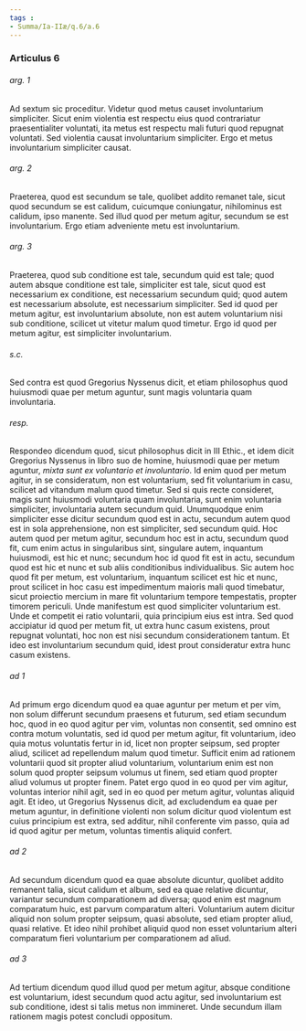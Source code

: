 ```yaml
---
tags : 
- Summa/Ia-IIæ/q.6/a.6
---
```


### Articulus 6

###### arg. 1
Ad sextum sic proceditur. Videtur quod metus causet involuntarium simpliciter. Sicut enim violentia est respectu eius quod contrariatur praesentialiter voluntati, ita metus est respectu mali futuri quod repugnat voluntati. Sed violentia causat involuntarium simpliciter. Ergo et metus involuntarium simpliciter causat.

###### arg. 2
Praeterea, quod est secundum se tale, quolibet addito remanet tale, sicut quod secundum se est calidum, cuicumque coniungatur, nihilominus est calidum, ipso manente. Sed illud quod per metum agitur, secundum se est involuntarium. Ergo etiam adveniente metu est involuntarium.

###### arg. 3
Praeterea, quod sub conditione est tale, secundum quid est tale; quod autem absque conditione est tale, simpliciter est tale, sicut quod est necessarium ex conditione, est necessarium secundum quid; quod autem est necessarium absolute, est necessarium simpliciter. Sed id quod per metum agitur, est involuntarium absolute, non est autem voluntarium nisi sub conditione, scilicet ut vitetur malum quod timetur. Ergo id quod per metum agitur, est simpliciter involuntarium.

###### s.c.
Sed contra est quod Gregorius Nyssenus dicit, et etiam philosophus quod huiusmodi quae per metum aguntur, sunt magis voluntaria quam involuntaria.

###### resp.
Respondeo dicendum quod, sicut philosophus dicit in III Ethic., et idem dicit Gregorius Nyssenus in libro suo de homine, huiusmodi quae per metum aguntur, *mixta sunt ex voluntario et involuntario*. Id enim quod per metum agitur, in se consideratum, non est voluntarium, sed fit voluntarium in casu, scilicet ad vitandum malum quod timetur. Sed si quis recte consideret, magis sunt huiusmodi voluntaria quam involuntaria, sunt enim voluntaria simpliciter, involuntaria autem secundum quid. Unumquodque enim simpliciter esse dicitur secundum quod est in actu, secundum autem quod est in sola apprehensione, non est simpliciter, sed secundum quid. Hoc autem quod per metum agitur, secundum hoc est in actu, secundum quod fit, cum enim actus in singularibus sint, singulare autem, inquantum huiusmodi, est hic et nunc; secundum hoc id quod fit est in actu, secundum quod est hic et nunc et sub aliis conditionibus individualibus. Sic autem hoc quod fit per metum, est voluntarium, inquantum scilicet est hic et nunc, prout scilicet in hoc casu est impedimentum maioris mali quod timebatur, sicut proiectio mercium in mare fit voluntarium tempore tempestatis, propter timorem periculi. Unde manifestum est quod simpliciter voluntarium est. Unde et competit ei ratio voluntarii, quia principium eius est intra. Sed quod accipiatur id quod per metum fit, ut extra hunc casum existens, prout repugnat voluntati, hoc non est nisi secundum considerationem tantum. Et ideo est involuntarium secundum quid, idest prout consideratur extra hunc casum existens.

###### ad 1
Ad primum ergo dicendum quod ea quae aguntur per metum et per vim, non solum differunt secundum praesens et futurum, sed etiam secundum hoc, quod in eo quod agitur per vim, voluntas non consentit, sed omnino est contra motum voluntatis, sed id quod per metum agitur, fit voluntarium, ideo quia motus voluntatis fertur in id, licet non propter seipsum, sed propter aliud, scilicet ad repellendum malum quod timetur. Sufficit enim ad rationem voluntarii quod sit propter aliud voluntarium, voluntarium enim est non solum quod propter seipsum volumus ut finem, sed etiam quod propter aliud volumus ut propter finem. Patet ergo quod in eo quod per vim agitur, voluntas interior nihil agit, sed in eo quod per metum agitur, voluntas aliquid agit. Et ideo, ut Gregorius Nyssenus dicit, ad excludendum ea quae per metum aguntur, in definitione violenti non solum dicitur quod violentum est cuius principium est extra, sed additur, nihil conferente vim passo, quia ad id quod agitur per metum, voluntas timentis aliquid confert.

###### ad 2
Ad secundum dicendum quod ea quae absolute dicuntur, quolibet addito remanent talia, sicut calidum et album, sed ea quae relative dicuntur, variantur secundum comparationem ad diversa; quod enim est magnum comparatum huic, est parvum comparatum alteri. Voluntarium autem dicitur aliquid non solum propter seipsum, quasi absolute, sed etiam propter aliud, quasi relative. Et ideo nihil prohibet aliquid quod non esset voluntarium alteri comparatum fieri voluntarium per comparationem ad aliud.

###### ad 3
Ad tertium dicendum quod illud quod per metum agitur, absque conditione est voluntarium, idest secundum quod actu agitur, sed involuntarium est sub conditione, idest si talis metus non immineret. Unde secundum illam rationem magis potest concludi oppositum.

